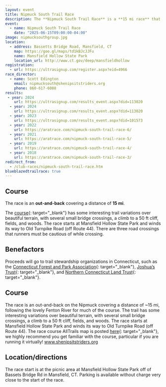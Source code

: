 ```yaml
---
layout: event
title: Nipmuck South Trail Race
description: The **Nipmuck South Trail Race** is a **15 mi race** that for the most part follows the Fenton river.
event: 
  - name: Nipmuck South Trail Race
    date: "2025-06-15T09:00:00-04:00"
image: nipmucksouthgroup.jpg
location: 
  - address: Bassetts Bridge Road, Mansfield, CT
    map: https://goo.gl/maps/td1kBJcJJFu
    name: Mansfield Hollow State Park
    location_url: http://www.ct.gov/deep/mansfieldhollow
registration:
  - url: https://ultrasignup.com/register.aspx?eid=4966
race_director: 
  - name: Scott Edington
    email: nipmucksouth@shenipsitstriders.org
    phone: 860-617-6088
results:
 - year: 2024
    url: https://ultrasignup.com/results_event.aspx?did=113020
  - year: 2024
    url: https://ultrasignup.com/results_event.aspx?did=113020
  - year: 2023
    url: https://ultrasignup.com/results_event.aspx?did=101573
  - year: 2022
    url: https://aratrace.com/nipmuck-south-trail-race-6/
  - year: 2021
    url: https://aratrace.com/nipmuck-south-trail-race-5/
  - year: 2019
    url: https://aratrace.com/nipmuck-south-trail-race-4/
  - year: 2018
    url: https://aratrace.com/nipmuck-south-trail-race-3/
redirect_from:
  - /club-races/nipmuck-south-trail-race.htm
blueblazedtrailrace: true
---
```


## Course
The race is an **out-and-back** covering a distance of **15 mi**.

The [course](https://www.alltrails.com/explore/map/map-16437d4--56){: target="_blank"} has some interesting trail variations over beautiful terrain, with several small bridge crossings, a climb to a 50 ft cliff, fields, and woods. The race starts at Mansfield Hollow State Park and winds its way to Old Turnpike Road (off Route 44). There are three road crossings that runners must be cautious of while crossing.

## Benefactors
Proceeds will go to trail stewardship organizations in Connecticut, such as the [Connecticut Forest and Park Association](https://www.ctwoodlands.org/){: target="_blank"}, [Joshua’s Trust](https://joshuastrust.org/){: target="_blank"}, and [Northern Connecticut Land Trust](https://northernctlandtrust.org/){: target="_blank"}.

## Course
The race is an out-and-back on the Nipmuck covering a distance of ~15 mi, following the lovely Fenton River for much of the course. The trail has some interesting variations over beautiful terrain, with several small bridge crossings, a climb to a 50 ft cliff, fields, and woods. The race starts at Mansfield Hollow State Park and winds its way to Old Turnpike Road (off Route 44). The race course AllTrails map is posted [here](https://www.alltrails.com/explore/map/map-16437d4--56){: target="_blank"}, we highly recommend you get familiar with the course, particular if you are running it virtually! www.shenipsitstriders.org

## Location/directions
The race start is at the picnic area at Mansfield Hollow State Park off of Bassets Bridge Rd in Mansfield, CT. Parking is available without charge very close to the start of the race.
